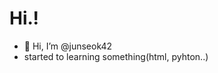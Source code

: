 # Hi.!

- 👋 Hi, I’m @junseok42
- started to learning something(html, pyhton..)
<!---
junseok42/junseok42 is a ✨ special ✨ repository because its `README.md` (this file) appears on your GitHub profile.
You can click the Preview link to take a look at your changes.
--->
